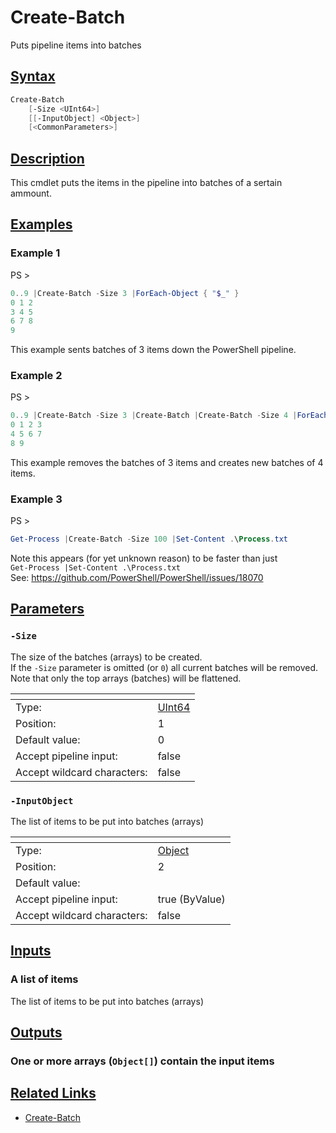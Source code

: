# Create-Batch
Puts pipeline items into batches
## [Syntax](#syntax)
```PowerShell
Create-Batch
    [-Size <UInt64>]
    [[-InputObject] <Object>]
    [<CommonParameters>]
```
## [Description](#description)
 This cmdlet puts the items in the pipeline into batches of a sertain ammount.

## [Examples](exampls)
### Example 1
PS > 
```PowerShell
0..9 |Create-Batch -Size 3 |ForEach-Object { "$_" }
0 1 2
3 4 5
6 7 8
9
```
 This example sents batches of 3 items down the PowerShell pipeline.

### Example 2
PS > 
```PowerShell
0..9 |Create-Batch -Size 3 |Create-Batch |Create-Batch -Size 4 |ForEach-Object { "$_" }
0 1 2 3
4 5 6 7
8 9
```
 This example removes the batches of 3 items and creates new batches of 4 items.

### Example 3
PS > 
```PowerShell
Get-Process |Create-Batch -Size 100 |Set-Content .\Process.txt
```
 Note this appears (for yet unknown reason) to be faster than just  
`Get-Process |Set-Content .\Process.txt`  
See: https://github.com/PowerShell/PowerShell/issues/18070

## [Parameters](#parameters)
### `-Size`
 The size of the batches (arrays) to be created.  
If the `-Size` parameter is omitted (or `0`) all current batches will be removed.  
Note that only the top arrays (batches) will be flattened.

| <!--                    --> | <!-- --> |
| --------------------------- | -------- |
| Type:                       | [UInt64](https://docs.microsoft.com/en-us/dotnet/api/System.UInt64) |
| Position:                   | 1 |
| Default value:              | 0 |
| Accept pipeline input:      | false |
| Accept wildcard characters: | false |
### `-InputObject`
 The list of items to be put into batches (arrays)

| <!--                    --> | <!-- --> |
| --------------------------- | -------- |
| Type:                       | [Object](https://docs.microsoft.com/en-us/dotnet/api/System.Object) |
| Position:                   | 2 |
| Default value:              |  |
| Accept pipeline input:      | true (ByValue) |
| Accept wildcard characters: | false |
## [Inputs](#inputs)
### A list of items
 The list of items to be put into batches (arrays)

## [Outputs](#outputs)
### One or more arrays (`Object[]`) contain the input items
## [Related Links](#related-links)
* [Create-Batch](https://github.com/iRon7/Create-Batch)
